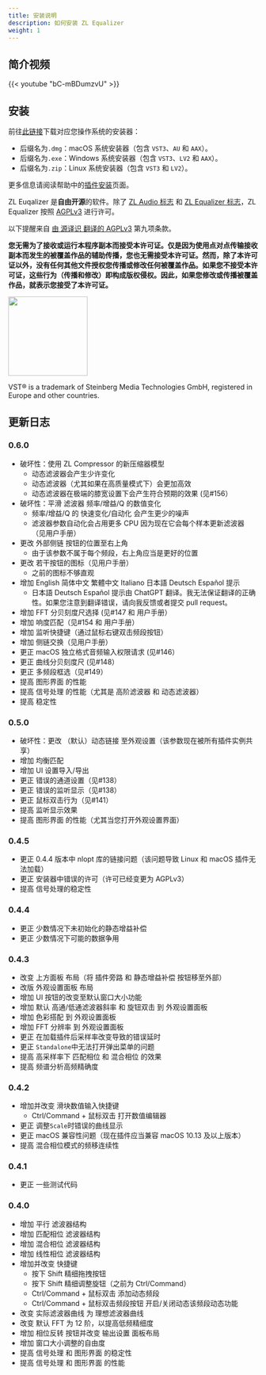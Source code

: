 ```yaml
---
title: 安装说明
description: 如何安装 ZL Equalizer
weight: 1
---
```


## 简介视频

{{< youtube "bC-mBDumzvU" >}}

## 安装

前往[此链接](https://github.com/ZL-Audio/ZLEqualizer/releases/latest)下载对应您操作系统的安装器：
- 后缀名为`.dmg`：macOS 系统安装器（包含 `VST3`、`AU` 和 `AAX`）。
- 后缀名为`.exe`：Windows 系统安装器（包含 `VST3`、`LV2` 和 `AAX`）。
- 后缀名为`.zip`：Linux 系统安装器（包含 `VST3` 和 `LV2`）。

更多信息请阅读帮助中的[插件安装](../../help/plugin_installation)页面。

ZL Euqalizer 是**自由开源**的软件。除了 [ZL Audio 标志](https://github.com/ZL-Audio/ZLEqualizer/blob/main/assets/zlaudio.svg) 和 [ZL Equalizer 标志](https://github.com/ZL-Audio/ZLEqualizer/blob/main/assets/logo.svg)，ZL Equalizer 按照 [AGPLv3](https://www.gnu.org/licenses/agpl-3.0.en.html) 进行许可。

以下提醒来自 [由 源译识 翻译的 AGPLv3](https://atomgit.com/translation/Contransus) 第九项条款。

**您无需为了接收或运行本程序副本而接受本许可证。仅是因为使用点对点传输接收副本而发生的被覆盖作品的辅助传播，您也无需接受本许可证。然而，除了本许可证以外，没有任何其他文件授权您传播或修改任何被覆盖作品。如果您不接受本许可证，这些行为（传播和修改）即构成版权侵权。因此，如果您修改或传播被覆盖作品，就表示您接受了本许可证。**

<img src="/images/vst3.png" style="width: 120pt; max-width: 100%; height: auto"/>

VST® is a trademark of Steinberg Media Technologies GmbH, registered in Europe and other countries.

## 更新日志


### 0.6.0

- 破坏性：使用 ZL Compressor 的新压缩器模型
	- 动态滤波器会产生少许变化
	- 动态滤波器（尤其如果在高质量模式下）会更加高效
	- 动态滤波器在极端的膝宽设置下会产生符合预期的效果 (见#156）
- 破坏性：平滑 滤波器 频率/增益/Q 的数值变化
	- 频率/增益/Q 的 快速变化/自动化 会产生更少的噪声
	- 滤波器参数自动化会占用更多 CPU 因为现在它会每个样本更新滤波器（见用户手册）
- 更改 外部侧链 按钮的位置至右上角
	- 由于该参数不属于每个频段，右上角应当是更好的位置
- 更改 若干按钮的图标（见用户手册）
	- 之前的图标不够直观
- 增加 English 简体中文 繁體中文 Italiano 日本語 Deutsch Español 提示
  - 日本語 Deutsch Español 提示由 ChatGPT 翻译。我无法保证翻译的正确性。如果您注意到翻译错误，请向我反馈或者提交 pull request。
- 增加 FFT 分贝刻度尺选择 (见#147 和 用户手册）
- 增加 响度匹配（见#154 和 用户手册）
- 增加 监听快捷键（通过鼠标右键双击频段按钮）
- 增加 侧链交换（见用户手册）
- 更正 macOS 独立格式音频输入权限请求 (见#146）
- 更正 曲线分贝刻度尺 (见#148）
- 更正 多频段框选（见#149）
- 提高 图形界面 的性能
- 提高 信号处理 的性能（尤其是 高阶滤波器 和 动态滤波器）
- 提高 稳定性

### 0.5.0

- 破坏性：更改 （默认）动态链接 至外观设置（该参数现在被所有插件实例共享）
- 增加 均衡匹配
- 增加 UI 设置导入/导出
- 更正 错误的通道设置（见#138）
- 更正 错误的监听显示（见#138）
- 更正 鼠标双击行为（见#141）
- 提高 监听显示效果
- 提高 图形界面 的性能（尤其当您打开外观设置界面）

### 0.4.5

- 更正 0.4.4 版本中 nlopt 库的链接问题（该问题导致 Linux 和 macOS 插件无法加载）
- 更正 安装器中错误的许可（许可已经变更为 AGPLv3）
- 提高 信号处理的稳定性

### 0.4.4

- 更正 少数情况下未初始化的静态增益补偿
- 更正 少数情况下可能的数据争用

### 0.4.3

- 改变 上方面板 布局（将 插件旁路 和 静态增益补偿 按钮移至外部）
- 改版 外观设置面板 布局
- 增加 UI 按钮的改变至默认窗口大小功能
- 增加 默认 高通/低通滤波器斜率 和 旋钮双击 到 外观设置面板
- 增加 色彩搭配 到 外观设置面板
- 增加 FFT 分辨率 到 外观设置面板
- 更正 在加载插件后采样率改变导致的错误延时
- 更正 `Standalone`中无法打开弹出菜单的问题
- 提高 高采样率下 匹配相位 和 混合相位 的效果
- 提高 频谱分析高频精确度

### 0.4.2

- 增加并改变 滑块数值输入快捷键
  - Ctrl/Command + 鼠标双击 打开数值编辑器
- 更正 调整`Scale`时错误的曲线显示
- 更正 macOS 兼容性问题（现在插件应当兼容 macOS 10.13 及以上版本）
- 提高 混合相位模式的频移连续性

### 0.4.1

- 更正 一些测试代码

### 0.4.0

- 增加 平行 滤波器结构
- 增加 匹配相位 滤波器结构
- 增加 混合相位 滤波器结构
- 增加 线性相位 滤波器结构
- 增加并改变 快捷键
  - 按下 Shift 精细拖拽按钮
  - 按下 Shift 精细调整旋钮（之前为 Ctrl/Command）
  - Ctrl/Command + 鼠标双击 添加动态频段
  - Ctrl/Command + 鼠标双击频段按钮 开启/关闭动态该频段动态功能
- 改变 实际滤波器曲线 为 理想滤波器曲线
- 改变 默认 FFT 为 12 阶，以提高低频精细度
- 增加 相位反转 按钮并改变 输出设置 面板布局
- 增加 窗口大小调整的自由度
- 提高 信号处理 和 图形界面 的稳定性
- 提高 信号处理 和 图形界面 的性能
